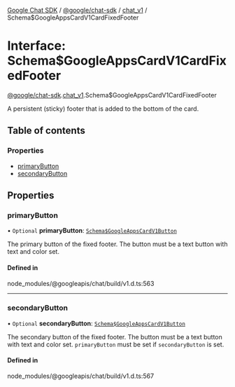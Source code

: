 [Google Chat SDK](../README.md) / [@google/chat-sdk](../modules/google_chat_sdk.md) / [chat\_v1](../modules/google_chat_sdk.chat_v1.md) / Schema$GoogleAppsCardV1CardFixedFooter

# Interface: Schema$GoogleAppsCardV1CardFixedFooter

[@google/chat-sdk](../modules/google_chat_sdk.md).[chat_v1](../modules/google_chat_sdk.chat_v1.md).Schema$GoogleAppsCardV1CardFixedFooter

A persistent (sticky) footer that is added to the bottom of the card.

## Table of contents

### Properties

- [primaryButton](google_chat_sdk.chat_v1.Schema_GoogleAppsCardV1CardFixedFooter.md#primarybutton)
- [secondaryButton](google_chat_sdk.chat_v1.Schema_GoogleAppsCardV1CardFixedFooter.md#secondarybutton)

## Properties

### primaryButton

• `Optional` **primaryButton**: [`Schema$GoogleAppsCardV1Button`](google_chat_sdk.chat_v1.Schema_GoogleAppsCardV1Button.md)

The primary button of the fixed footer. The button must be a text button with text and color set.

#### Defined in

node_modules/@googleapis/chat/build/v1.d.ts:563

___

### secondaryButton

• `Optional` **secondaryButton**: [`Schema$GoogleAppsCardV1Button`](google_chat_sdk.chat_v1.Schema_GoogleAppsCardV1Button.md)

The secondary button of the fixed footer. The button must be a text button with text and color set. `primaryButton` must be set if `secondaryButton` is set.

#### Defined in

node_modules/@googleapis/chat/build/v1.d.ts:567
